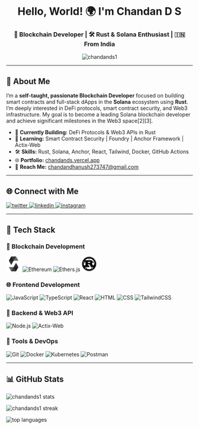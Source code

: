 <h1 align="center">Hello, World! 🌍 I'm Chandan D S</h1>
<h3 align="center">🔗 Blockchain Developer | 🛠️ Rust & Solana Enthusiast | 🇮🇳 From India</h3>

<p align="center">
  <img src="https://komarev.com/ghpvc/?username=chandands1&label=Profile%20Views&color=0e75b6&style=flat" alt="chandands1" />
</p>

---

## 🚀 About Me

I’m a **self-taught, passionate Blockchain Developer** focused on building smart contracts and full-stack dApps in the **Solana** ecosystem using **Rust**. I’m deeply interested in DeFi protocols, smart contract security, and Web3 infrastructure. My goal is to become a leading Solana blockchain developer and achieve significant milestones in the Web3 space[2][3].

- 🔭 **Currently Building:** DeFi Protocols & Web3 APIs in Rust
- 🧠 **Learning:** Smart Contract Security | Foundry | Anchor Framework | Actix-Web
- 🛠️ **Skills:** Rust, Solana, Anchor, React, Tailwind, Docker, GitHub Actions
- 🌐 **Portfolio:** [chandands.vercel.app](https://chandands.vercel.app)
- 📨 **Reach Me:** chandandhanush273747@gmail.com

---

## 🌐 Connect with Me

<p align="left">
  <a href="https://twitter.com/chandan_gowda_1" target="_blank">
    <img src="https://raw.githubusercontent.com/rahuldkjain/github-profile-readme-generator/master/src/images/icons/Social/twitter.svg" alt="twitter" height="30" width="40"/>
  </a>
  <a href="https://www.linkedin.com/in/chandan-d-s-281a89320/" target="_blank">
    <img src="https://raw.githubusercontent.com/rahuldkjain/github-profile-readme-generator/master/src/images/icons/Social/linked-in-alt.svg" alt="linkedin" height="30" width="40"/>
  </a>
  <a href="https://www.instagram.com/chandan_d_s01/" target="_blank">
    <img src="https://raw.githubusercontent.com/rahuldkjain/github-profile-readme-generator/master/src/images/icons/Social/instagram.svg" alt="instagram" height="30" width="40"/>
  </a>
</p>

---

## 🧠 Tech Stack

### 💠 Blockchain Development
<p>
  <img src="https://raw.githubusercontent.com/devicons/devicon/master/icons/solidity/solidity-original.svg" alt="Solidity" width="40" height="40"/>
  <img src="https://raw.githubusercontent.com/devicons/devicon/master/icons/ethereum/ethereum-original.svg" alt="Ethereum" width="40" height="40"/>
  <img src="https://seeklogo.com/images/E/ethers-io-logo-B394F3B568-seeklogo.com.png" alt="Ethers.js" width="40" height="40"/>
  <img src="https://raw.githubusercontent.com/devicons/devicon/master/icons/rust/rust-plain.svg" alt="Rust" width="40" height="40"/>
</p>

### 🌐 Frontend Development
<p>
  <img src="https://cdn.jsdelivr.net/gh/devicons/devicon/icons/javascript/javascript-original.svg" alt="JavaScript" width="40" height="40"/>
  <img src="https://cdn.jsdelivr.net/gh/devicons/devicon/icons/typescript/typescript-original.svg" alt="TypeScript" width="40" height="40"/>
  <img src="https://cdn.jsdelivr.net/gh/devicons/devicon/icons/react/react-original.svg" alt="React" width="40" height="40"/>
  <img src="https://cdn.jsdelivr.net/gh/devicons/devicon/icons/html5/html5-original.svg" alt="HTML" width="40" height="40"/>
  <img src="https://cdn.jsdelivr.net/gh/devicons/devicon/icons/css3/css3-original.svg" alt="CSS" width="40" height="40"/>
  <img src="https://cdn.jsdelivr.net/gh/devicons/devicon/icons/tailwindcss/tailwindcss-plain.svg" alt="TailwindCSS" width="40" height="40"/>
</p>

### 🔧 Backend & Web3 API
<p>
  <img src="https://cdn.jsdelivr.net/gh/devicons/devicon/icons/nodejs/nodejs-original.svg" alt="Node.js" width="40" height="40"/>
  <img src="https://avatars.githubusercontent.com/u/99961058?s=200&v=4" alt="Actix-Web" width="40" height="40"/>
</p>

### 🧰 Tools & DevOps
<p>
  <img src="https://cdn.jsdelivr.net/gh/devicons/devicon/icons/git/git-original.svg" alt="Git" width="40" height="40"/>
  <img src="https://cdn.jsdelivr.net/gh/devicons/devicon/icons/docker/docker-original.svg" alt="Docker" width="40" height="40"/>
  <img src="https://cdn.jsdelivr.net/gh/devicons/devicon/icons/kubernetes/kubernetes-plain.svg" alt="Kubernetes" width="40" height="40"/>
  <img src="https://www.vectorlogo.zone/logos/getpostman/getpostman-icon.svg" alt="Postman" width="40" height="40"/>
</p>

---

## 📊 GitHub Stats

<p align="left">
  <img src="https://github-readme-stats.vercel.app/api?username=chandands1&show_icons=true&locale=en&theme=radical" alt="chandands1 stats" />
</p>
<p align="left">
  <img src="https://github-readme-streak-stats.herokuapp.com/?user=chandands1&theme=radical" alt="chandands1 streak" />
</p>
<p align="left">
  <img src="https://github-readme-stats.vercel.app/api/top-langs?username=chandands1&show_icons=true&locale=en&layout=compact&theme=radical" alt="top languages" />
</p>
